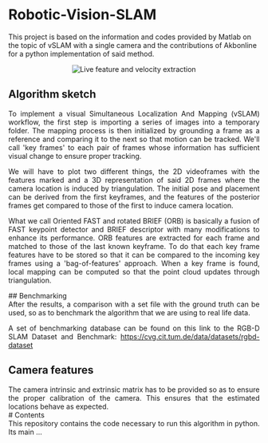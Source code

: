 # Robotic-Vision-SLAM
This project is based on the information and codes provided by Matlab on the topic of vSLAM with a single camera and the contributions of Akbonline for a python implementation of said method.
<p align="center">
  <img src="https://github.com/vmr48-ua/Robotic-Vision-SLAM/assets/78732677/920d9540-620f-4d8f-8cfc-6f25a30bb8ee" alt="Live feature and velocity extraction"/>
</p>

## Algorithm sketch
<div align="justify">
  To implement a visual Simultaneous Localization And Mapping (vSLAM) workflow, the first step is importing a series of images into a temporary folder. The mapping process is then initialized by grounding a frame as a reference and comparing it to the next so that motion can be tracked. We'll call 'key frames' to each pair of frames whose information has sufficient visual change to ensure proper tracking.
  
  We will have to plot two different things, the 2D videoframes with the features marked and a 3D representation of said 2D frames where the camera location is induced by triangulation. The initial pose and placement can be derived from the first keyframes, and the features of the posterior frames get compared to those of the first to induce camera location.
  
  What we call Oriented FAST and rotated BRIEF (ORB) is basically a fusion of FAST keypoint detector and BRIEF descriptor with many modifications to enhance its performance. ORB features are extracted for each frame and matched to those of the last known keyframe. To do that each key frame features have to be stored so that it can be compared to the incoming key frames using a 'bag-of-features' approach. When a key frame is found, local mapping can be computed so that the point cloud updates through triangulation. 
</div>
## Benchmarking
<div align="justify">
  After the results, a comparison with a set file with the ground truth can be used, so as to benchmark the algorithm that we are using to real life data.
  
  A set of benchmarking database can be found on this link to the RGB-D SLAM Dataset and Benchmark:
  https://cvg.cit.tum.de/data/datasets/rgbd-dataset
</div>

## Camera features
<div align="justify">
  The camera intrinsic and extrinsic matrix has to be provided so as to ensure the proper calibration of the camera. This ensures that the estimated locations behave as expected.
</div>
# Contents
<div align="justify">
  This repository contains the code necessary to run this algorithm in python. Its main ...
</div>
